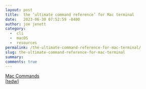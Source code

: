 ```yaml
---
layout: post
title:  the ‘ultimate command reference’ for Mac terminal
date:   2023-06-30 07:52:59 -0400
author: joe jenett
category:
  -  cli
  -  macOS
  -  resources
permalink: /the-ultimate-command-reference-for-mac-terminal/
slug: the-ultimate-command-reference-for-mac-terminal
summary: 
comments: true
---
```

<a title="Mac Commands" href="https://www.maccommands.com/">Mac Commands</a><br>[<a title="tedw" href="https://pinboard.in/u:tedw">tedw</a>]

<a href="https://brid.gy/publish/mastodon"></a>